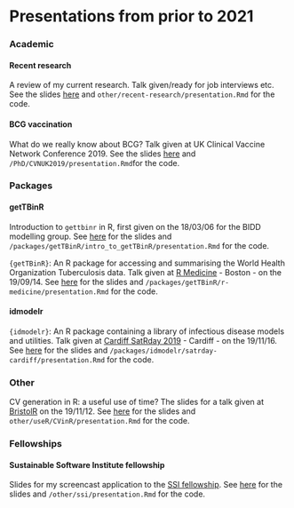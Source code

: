 
# Presentations from prior to 2021

### Academic

#### Recent research

A review of my current research. Talk given/ready for job interviews etc. See the slides [here](https://www.samabbott.co.uk/presentations/2020/other/recent-research/presentation.html) and `other/recent-research/presentation.Rmd` for the code.

#### BCG vaccination

What do we really know about BCG? Talk given at UK Clinical Vaccine Network Conference 2019. See the slides [here](https://www.samabbott.co.uk/presentations/2020/PhD/CVNUK2019/presentation.html) and `/PhD/CVNUK2019/presentation.Rmd`for the code. 

### Packages

#### getTBinR

Introduction to `gettbinr` in R, first given on the 18/03/06 for the BIDD modelling group. See [here](https://www.samabbott.co.uk/presentations/2020/packages/getTBinR/intro_to_getTBinR/presentation.html) for the slides and `/packages/getTBinR/intro_to_getTBinR/presentation.Rmd`  for the code.

`{getTBinR}`: An R package for accessing and summarising the World Health Organization Tuberculosis data. Talk given at [R Medicine](https://r-medicine.com) - Boston - on the 19/09/14. See [here](https://www.samabbott.co.uk/presentations/202/packages/getTBinR/r-medicine/presentation.html) for the slides and `/packages/getTBinR/r-medicine/presentation.Rmd`  for the code.


#### idmodelr

`{idmodelr}`: An R package containing a library of infectious disease models and utilities. Talk given at [Cardiff SatRday  2019](https://cardiff2019.satrdays.org) - Cardiff - on the 19/11/16. See [here](https://www.samabbott.co.uk/presentations/2020/packages/idmodelr/satrday-cardiff/presentation.html) for the slides and `/packages/idmodelr/satrday-cardiff/presentation.Rmd`  for the code.

### Other

CV generation in R: a useful use of time? The slides for a talk given at [BristolR](https://www.meetup.com/Bristol-R-User-Group/events/265689282/) on the 19/11/12. See [here](https://www.samabbott.co.uk/presentations/2020/other/useR/CVinR/presentation.html) for the slides and `other/useR/CVinR/presentation.Rmd`  for the code.


### Fellowships

#### Sustainable Software Institute fellowship

Slides for my screencast application to the [SSI fellowship](https://www.software.ac.uk/programmes-and-events/fellowship-programme). See [here](https://www.samabbott.co.uk/presentations/2020/other/ssi/presentation.html) for the slides and `/other/ssi/presentation.Rmd`  for the code.

